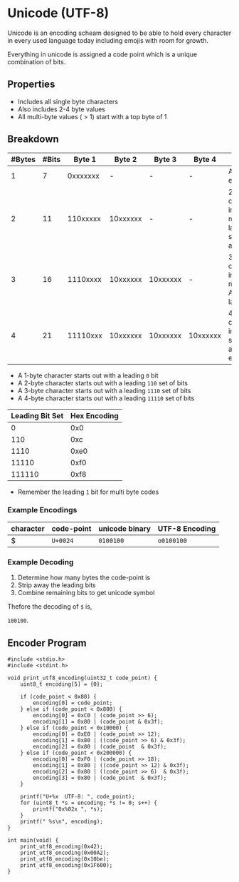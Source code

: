 # Unicode (UTF-8)

Unicode is an encoding scheam designed to be able to hold every character in every used language today including emojis with room for growth.

Everything in unicode is assigned a code point which is a unique combination of bits. 

## Properties

+ Includes all single byte characters
+ Also includes 2-4 byte values
+ All multi-byte values ( > 1) start with a top byte of 1

## Breakdown

|#Bytes | #Bits | Byte 1   |  Byte 2    | Byte 3     | Byte 4     | Holds                                             | 
| ----- | ----- | -------- | ---------- | ---------- | ---------- | ------------------------------------------------- |
| 1     | 7     | 0xxxxxxx | -          | -          | -          | ASCII encodings                                   |
| 2     | 11    | 110xxxxx | 10xxxxxx   | -          | -          | 2-byte codes including most latin-script alphabets|
| 3     | 16    | 1110xxxx | 10xxxxxx   | 10xxxxxx   | -          | 3-byte codes including most Asian languages       | 
| 4     | 21    | 11110xxx | 10xxxxxx   | 10xxxxxx   | 10xxxxxx   | 4-byte codes inclduing symbols and emojis         |

+ A 1-byte character starts out with a leading `0` bit
+ A 2-byte character starts out with a leading `110` set of bits
+ A 3-byte character starts out with a leading `1110` set of bits
+ A 4-byte character starts out with a leading `11110` set of bits

| Leading Bit Set | Hex Encoding  |
| --------------- | ------------- | 
| 0               | 0x0           |
| 110             | 0xc           |
| 1110            | 0xe0          |
| 11110           | 0xf0          | 
| 111110          | 0xf8          |

* Remember the leading `1` bit for multi byte codes

### Example Encodings

| character | code-point     | unicode binary    | UTF-8 Encoding       |
| --------- | -------------- | ----------------- | -------------------- | 
| $         | `U+0024`       | `0100100`         | `o0100100`           |

### Example Decoding

1. Determine how many bytes the code-point is
2. Strip away the leading bits
3. Combine remaining bits to get unicode symbol

Thefore the decoding of `$` is,

`100100`.

## Encoder Program

```
#include <stdio.h>
#include <stdint.h>

void print_utf8_encoding(uint32_t code_point) {
    uint8_t encoding[5] = {0};

    if (code_point < 0x80) {
        encoding[0] = code_point;
    } else if (code_point < 0x800) {
        encoding[0] = 0xC0 | (code_point >> 6);
        encoding[1] = 0x80 | (code_point & 0x3f);
    } else if (code_point < 0x10000) {
        encoding[0] = 0xE0 | (code_point >> 12);
        encoding[1] = 0x80 | ((code_point >> 6) & 0x3f);
        encoding[2] = 0x80 | (code_point  & 0x3f);
    } else if (code_point < 0x200000) {
        encoding[0] = 0xF0 | (code_point >> 18);
        encoding[1] = 0x80 | ((code_point >> 12) & 0x3f);
        encoding[2] = 0x80 | ((code_point >> 6)  & 0x3f);
        encoding[3] = 0x80 | (code_point  & 0x3f);
    }

    printf("U+%x  UTF-8: ", code_point);
    for (uint8_t *s = encoding; *s != 0; s++) {
        printf("0x%02x ", *s);
    }
    printf(" %s\n", encoding);
}

int main(void) {
    print_utf8_encoding(0x42);
    print_utf8_encoding(0x00A2);
    print_utf8_encoding(0x10be);
    print_utf8_encoding(0x1F600);
}

```